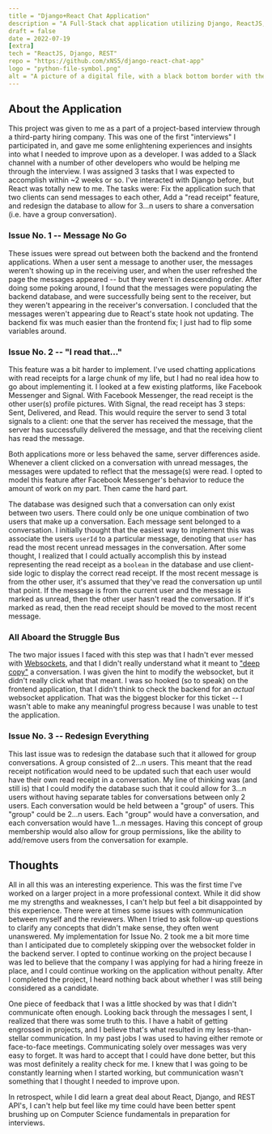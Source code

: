 ```yaml
---
title = "Django+React Chat Application"
description = "A Full-Stack chat application utilizing Django, ReactJS, and websockets."
draft = false
date = 2022-07-19
[extra]
tech = "ReactJS, Django, REST"
repo = "https://github.com/xNS5/django-react-chat-app"
logo = "python-file-symbol.png"
alt = "A picture of a digital file, with a black bottom border with the letters PY representing the Python programming language, and on top is the Python logo consisting of two snakes intertwined."
---
```

## About the Application

This project was given to me as a part of a project-based interview through a third-party hiring company. This was one of the first "interviews" I participated in, and gave me some enlightening
experiences and insights into what I needed to improve upon as a developer. I was added to a Slack channel with a number of other developers who would be helping me through the interview.
I was assigned 3 tasks that I was expected to accomplish within ~2 weeks or so. I've interacted with Django before, but React was totally new to me. The tasks were: Fix the application 
such that two clients can send messages to each other, Add a "read receipt" feature, and redesign the database to allow for 3...n users to share a conversation (i.e. have a group conversation).

### Issue No. 1 -- Message No Go

These issues were spread out between both the backend and the frontend applications. When a user sent a message to another user, the messages weren't showing up in the receiving user, and when the user
refreshed the page the messages appeared -- but they weren't in descending order. After doing some poking around, I found that the messages were populating the backend database, and were successfully being sent to
the receiver, but they weren't appearing in the receiver's conversation. I concluded that the messages weren't appearing due to React's state hook not updating. The backend fix was much easier than the frontend fix;
I just had to flip some variables around. 


### Issue No. 2 -- "I read that..."

This feature was a bit harder to implement. I've used chatting applications with read receipts for a large chunk of my life, but I had no real idea how to go about implementing it. I looked at a few existing
platforms, like Facebook Messenger and Signal. With Facebook Messenger, the read receipt is the other user(s) profile pictures. With Signal, the read receipt has 3 steps: Sent, Delivered, and Read. This would
require the server to send 3 total signals to a client: one that the server has received the message, that the server has successfully delivered the message, and that the receiving client has read the message. 

Both applications more or less behaved the same, server differences aside. Whenever a client clicked on a conversation with unread messages, the messages were updated to reflect that the message(s) were read.
I opted to model this feature after Facebook Messenger's behavior to reduce the amount of work on my part. Then came the hard part.

The database was designed such that a conversation can only exist between two users. There could only be one unique combination of two users that make up a conversation. Each message sent belonged to a conversation.
I initially thought that the easiest way to implement this was associate the users `userId` to a particular message, denoting that `user` has read the most recent unread messages in the conversation. After some thought,
I realized that I could actually accomplish this by instead representing the read receipt as a `boolean` in the database and use client-side logic to display the correct read receipt. If the most recent message
is from the other user, it's assumed that they've read the conversation up until that point. If the message is from the current user and the message is marked as unread, then the other user hasn't read the conversation.
If it's marked as read, then the read receipt should be moved to the most recent message. 


### All Aboard the Struggle Bus

The two major issues I faced with this step was that I hadn't ever messed with [Websockets](https://socket.io/), and that I didn't really understand what it meant to ["deep copy"](https://stackoverflow.com/questions/48710797/how-do-i-deep-clone-an-object-in-react) a conversation.
I was given the hint to modify the websocket, but it didn't really click what that meant. I was so hooked (so to speak) on the frontend application, that I didn't think to check the backend for an *actual* websocket application. That was the biggest
blocker for this ticket -- I wasn't able to make any meaningful progress because I was unable to test the application. 


### Issue No. 3 -- Redesign Everything

This last issue was to redesign the database such that it allowed for group conversations. A group consisted of 2...n users. This meant that the read receipt notification would need to be updated such that each
user would have their own read receipt in a conversation. My line of thinking was (and still is) that I could modify the database such that it could allow for 3...n users without having separate tables for conversations
between only 2 users. Each conversation would be held between a "group" of users. This "group" could be 2...n users. Each "group" would have a conversation, and each conversation would have 1...n messages. Having this concept
of group membership would also allow for group permissions, like the ability to add/remove users from the conversation for example. 


## Thoughts

All in all this was an interesting experience. This was the first time I've worked on a larger project in a more professional context. While it did show me my strengths and weaknesses, I can't help but
feel a bit disappointed by this experience. There were at times some issues with communication between myself and the reviewers. When I tried to ask follow-up questions to clarify any concepts that didn't make sense,
they often went unanswered. My implementation for Issue No. 2 took me a bit more time than I anticipated due to completely skipping over the websocket folder in the backend server. I opted to continue working on the project
because I was led to believe that the company I was applying for had a hiring freeze in place, and I could continue working on the application without penalty. After I completed the project, I heard nothing back
about whether I was still being considered as a candidate. 

One piece of feedback that I was a little shocked by was that I didn't communicate often enough. Looking back through the messages I sent, I realized that there was some truth to this. I have a habit of getting engrossed
in projects, and I believe that's what resulted in my less-than-stellar communication. In my past jobs I was used to having either remote or face-to-face meetings. Communicating solely over messages
was very easy to forget. It was hard to accept that I could have done better, but this was most definitely a reality check for me. I knew that I was going to be constantly learning
when I started working, but communication wasn't something that I thought I needed to improve upon.

In retrospect, while I did learn a great deal about React, Django, and REST API's, I can't help but feel like my time could have been better spent brushing up on 
Computer Science fundamentals in preparation for interviews.